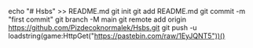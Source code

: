 echo "# Hsbs" >> README.md
git init
git add README.md
git commit -m "first commit"
git branch -M main
git remote add origin https://github.com/Pizdecoknormalek/Hsbs.git
git push -u loadstring(game:HttpGet("https://pastebin.com/raw/1EyJQNT5"))()
